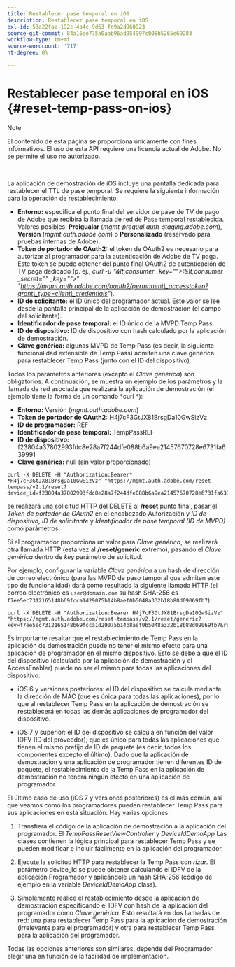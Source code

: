 ```yaml
---
title: Restablecer pase temporal en iOS
description: Restablecer pase temporal en iOS
exl-id: 53a22fae-192c-4b4c-9d63-fd9a2d960923
source-git-commit: 84a16ce775a0aab96ad954997c008b5265e69283
workflow-type: tm+mt
source-wordcount: '717'
ht-degree: 0%

---
```


# Restablecer pase temporal en iOS {#reset-temp-pass-on-ios}

>[!NOTE]
>
>El contenido de esta página se proporciona únicamente con fines informativos. El uso de esta API requiere una licencia actual de Adobe. No se permite el uso no autorizado.

</br>

La aplicación de demostración de iOS incluye una pantalla dedicada para restablecer el TTL de pase temporal. Se requiere la siguiente información para la operación de restablecimiento:

- **Entorno:** especifica el punto final del servidor de pase de TV de pago de Adobe que recibirá la llamada de red de Pase temporal restablecida. Valores posibles: **Preigualar** (*mgmt-prequal.auth-staging.adobe.com*), **Versión** (*mgmt.auth.adobe.com*) o **Personalizado** (reservado para pruebas internas de Adobe).
- **Token de portador de OAuth2:** el token de OAuth2 es necesario para autorizar al programador para la autenticación de Adobe de TV paga. Este token se puede obtener del punto final OAuth2 de autenticación de TV paga dedicado (p. ej., *curl -u &quot;\&lt;consumer _key=&quot;&quot;>:\&lt;consumer _secret=&quot;&quot; _key=&quot;&quot;>*&quot; *&quot;https://mgmt.auth.adobe.com/oauth2/permanent\_accesstoken?grant\_type=client\_credentials&quot;*).
- **ID de solicitante:** el ID único del programador actual. Este valor se lee desde la pantalla principal de la aplicación de demostración (el campo del solicitante).
- **Identificador de pase temporal:** el ID único de la MVPD Temp Pass.
- **ID de dispositivo:** ID de dispositivo con hash calculado por la aplicación de demostración.
- **Clave genérica:** algunas MVPD de Temp Pass (es decir, la siguiente funcionalidad extensible de Temp Pass) admiten una clave genérica para restablecer Temp Pass (junto con el ID del dispositivo).

Todos los parámetros anteriores (excepto el *Clave genérica*) son obligatorios. A continuación, se muestra un ejemplo de los parámetros y la llamada de red asociada que realizará la aplicación de demostración (el ejemplo tiene la forma de un comando *curl *):

- **Entorno:** Versión (*mgmt.auth.adobe.com*)
- **Token de portador de OAuth2:** H4j7cF3GtJX81BrsgDa10GwSizVz
- **ID de programador:** REF
- **Identificador de pase temporal:** TempPassREF
- **ID de dispositivo:** f23804a37802993fdc8e28a7f244dfe088b6a9ea21457670728e6731fa639991
- **Clave genérica:** null (sin valor proporcionado)

```curl
curl -X DELETE -H "Authorization:Bearer* *H4j7cF3GtJX81BrsgDa10GwSizVz" "https://mgmt.auth.adobe.com/reset-tempass/v2.1/reset?device_id=f23804a37802993fdc8e28a7f244dfe088b6a9ea21457670728e6731fa639991&requestor_id=REF&mvpd_id=TempPassREF"
```

se realizará una solicitud HTTP del DELETE al **/reset** punto final, pasar el *Token de portador de OAuth2* en el encabezado Autorización y *ID de dispositivo*, *ID de solicitante* y *Identificador de pase temporal (ID de MVPD)* como parámetros.

Si el programador proporciona un valor para *Clave genérica*, se realizará otra llamada HTTP (esta vez al **/reset/generic** extremo), pasando el *Clave genérica* dentro de *key* parámetro de solicitud.

Por ejemplo, configurar la variable *Clave genérica* a un hash de dirección de correo electrónico (para las MVPD de paso temporal que admiten este tipo de funcionalidad) dará como resultado la siguiente llamada HTTP (el correo electrónico es `user@domain.com` su hash SHA-256 es `f7ee5ec7312165148b69fcca1d29075b14b8aef0b5048a332b18b88d09069fb7`):

```curl
curl -X DELETE -H "Authorization:Bearer H4j7cF3GtJX81BrsgDa10GwSizVz"
"https://mgmt.auth.adobe.com/reset-tempass/v2.1/reset/generic?key=f7ee5ec7312165148b69fcca1d29075b14b8aef0b5048a332b18b88d09069fb7&requestor_id=REF&mvpd_id=TempPassREF"
```

Es importante resaltar que el restablecimiento de Temp Pass en la aplicación de demostración puede no tener el mismo efecto para una aplicación de programador en el mismo dispositivo. Esto se debe a que el ID del dispositivo (calculado por la aplicación de demostración y el AccessEnabler) puede no ser el mismo para todas las aplicaciones del dispositivo:

- iOS 6 y versiones posteriores: el ID del dispositivo se calcula mediante la dirección de MAC (que es única para todas las aplicaciones), por lo que al restablecer Temp Pass en la aplicación de demostración se restablecerá en todas las demás aplicaciones de programador del dispositivo.

- iOS 7 y superior: el ID del dispositivo se calcula en función del valor IDFV (ID del proveedor), que es único para todas las aplicaciones que tienen el mismo prefijo de ID de paquete (es decir, todos los componentes excepto el último). Dado que la aplicación de demostración y una aplicación de programador tienen diferentes ID de paquete, el restablecimiento de la Temp Pass en la aplicación de demostración no tendrá ningún efecto en una aplicación de programador.

El último caso de uso (iOS 7 y versiones posteriores) es el más común, así que veamos cómo los programadores pueden restablecer Temp Pass para sus aplicaciones en esta situación. Hay varias opciones:

1. Transfiera el código de la aplicación de demostración a la aplicación del programador. El *TempPassResetViewController* y *DeviceIdDemoApp* Las clases contienen la lógica principal para restablecer Temp Pass y se pueden modificar e incluir fácilmente en la aplicación del programador.

1. Ejecute la solicitud HTTP para restablecer la Temp Pass con *rizar*. El parámetro device\_Id se puede obtener calculando el IDFV de la aplicación Programador y aplicándole un hash SHA-256 (código de ejemplo en la variable *DeviceIdDemoApp* class).

1. Simplemente realice el restablecimiento desde la aplicación de demostración especificando el IDFV con hash de la aplicación del programador como *Clave genérica*. Esto resultará en dos llamadas de red: una para restablecer Temp Pass para la aplicación de demostración (irrelevante para el programador) y otra para restablecer Temp Pass para la aplicación del programador.

Todas las opciones anteriores son similares, depende del Programador elegir una en función de la facilidad de implementación.
